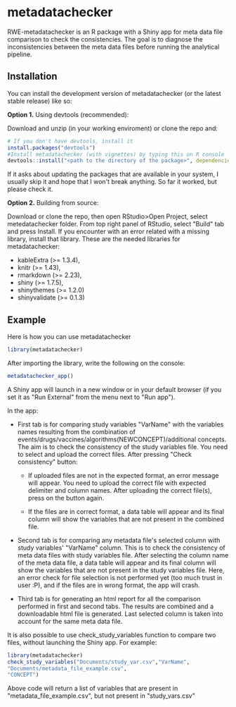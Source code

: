 
# metadatachecker

<!-- badges: start -->
<!-- badges: end -->

RWE-metadatachecker is an R package with a Shiny app for meta data file comparison to check the consistencies. The goal is to diagnose the inconsistencies between the meta data files before running the analytical pipeline.

## Installation

You can install the development version of metadatachecker (or the latest stable release) like so:

**Option 1.** Using devtools (recommended):

Download and unzip (in your working enviroment) or clone the repo and:
``` r
# If you don't have devtools, install it
install.packages("devtools")
#Install metadatachecker (with vignettes) by typing this on R console
devtools::install("<path to the directory of the package>", dependencies = TRUE, build_vignettes = T)
```
If it asks about updating the packages that are available in your system, I usually skip it and hope that I won't break anything. So far it worked, but please check it.

**Option 2.** Building from source:

Download or clone the repo, then open RStudio>Open Project, select metedatachecker folder. 
From top right panel of RStudio, select "Build" tab and press Install. If you encounter with
an error related with a missing library, install that library. These are the 
needed libraries for metadatachecker:

- kableExtra (>= 1.3.4),
- knitr (>= 1.43),
- rmarkdown (>= 2.23),
- shiny (>= 1.7.5),
- shinythemes (>= 1.2.0)
- shinyvalidate (>= 0.1.3)

## Example

Here is how you can use metadatachecker

``` r
library(metadatachecker)
```

After importing the library, write the following on the console:

``` r
metadatachecker_app()
```

A Shiny app will launch in a new window or in your default browser (if you set it as "Run External" from the menu next to "Run app"). 

In the app:

- First tab is for comparing study variables "VarName" with the variables names resulting from the combination of events/drugs/vaccines/algorithms(NEWCONCEPT)/additional concepts. The aim is to check the consistency of the study variables file. 
You need to select and upload the correct files. After pressing "Check consistency" button:

  - If uploaded files are not in the expected format, an error message 
will appear. You need to upload the correct file with expected delimiter and column names.
After uploading the correct file(s), press on the button again.

  - If the files are in correct format, a data table will appear and its final column 
will show the variables that are not present in the combined file.

- Second tab is for comparing any metadata file's selected column with study variables' "VarName" column. This is to check the consistency of meta data files with study variables file. After selecting the column name of the meta data file, a data table will appear and its final column will show the variables that are not present in the study variables file. Here, an error check for file selection is not performed yet (too much trust in user :P), and if the files are in wrong format, the app will crash.

- Third tab is for generating an html report for all the comparison performed in first and second tabs. The results are combined and a downloadable html file is generated. Last selected column is taken into account for the same meta data file.

It is also possible to use check_study_variables function to compare two files, without launching the Shiny app. For example:

``` r
library(metadatachecker)
check_study_variables("Documents/study_var.csv","VarName",
"Documents/metadata_file_example.csv",
"CONCEPT")
```

Above code will return a list of variables that are present in "metadata_file_example.csv", but not present in "study_vars.csv" 
